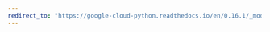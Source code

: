 ```yaml
---
redirect_to: "https://google-cloud-python.readthedocs.io/en/0.16.1/_modules/gcloud/monitoring/connection.html"
---
```

